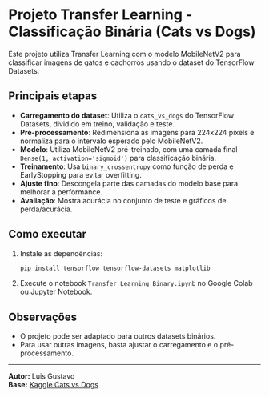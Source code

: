 # Projeto Transfer Learning - Classificação Binária (Cats vs Dogs)

Este projeto utiliza Transfer Learning com o modelo MobileNetV2 para classificar imagens de gatos e cachorros usando o dataset do TensorFlow Datasets.

## Principais etapas

- **Carregamento do dataset**: Utiliza o `cats_vs_dogs` do TensorFlow Datasets, dividido em treino, validação e teste.
- **Pré-processamento**: Redimensiona as imagens para 224x224 pixels e normaliza para o intervalo esperado pelo MobileNetV2.
- **Modelo**: Utiliza MobileNetV2 pré-treinado, com uma camada final `Dense(1, activation='sigmoid')` para classificação binária.
- **Treinamento**: Usa `binary_crossentropy` como função de perda e EarlyStopping para evitar overfitting.
- **Ajuste fino**: Descongela parte das camadas do modelo base para melhorar a performance.
- **Avaliação**: Mostra acurácia no conjunto de teste e gráficos de perda/acurácia.

## Como executar

1. Instale as dependências:
    ```bash
    pip install tensorflow tensorflow-datasets matplotlib
    ```
2. Execute o notebook `Transfer_Learning_Binary.ipynb` no Google Colab ou Jupyter Notebook.

## Observações

- O projeto pode ser adaptado para outros datasets binários.
- Para usar outras imagens, basta ajustar o carregamento e o pré-processamento.

---

**Autor:** Luis Gustavo  
**Base:** [Kaggle Cats vs Dogs](https://www.tensorflow.org/datasets/catalog/cats_vs_dogs)